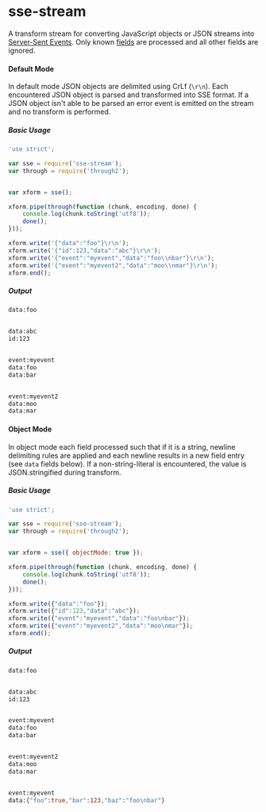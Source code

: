 sse-stream
===========

A transform stream for converting JavaScript objects or JSON streams into
[Server-Sent Events](https://developer.mozilla.org/en-US/docs/Server-sent_events).
Only known [fields](https://developer.mozilla.org/en-US/docs/Server-sent_events/Using_server-sent_events#Fields)
are processed and all other fields are ignored.

#### Default Mode
In default mode JSON objects are delimited using CrLf (`\r\n`). Each encountered
JSON object is parsed and transformed into SSE format. If a JSON object isn't able
to be parsed an error event is emitted on the stream and no transform is performed.

##### Basic Usage
```javascript
'use strict';

var sse = require('sse-stream');
var through = require('through2');


var xform = sse();

xform.pipe(through(function (chunk, encoding, done) {
    console.log(chunk.toString('utf8'));
    done();
}));

xform.write('{"data":"foo"}\r\n');
xform.write('{"id":123,"data":"abc"}\r\n');
xform.write('{"event":"myevent","data":"foo\\nbar"}\r\n');
xform.write('{"event":"myevent2","data":"moo\\nmar"}\r\n');
xform.end();
```

##### Output
```bash
data:foo


data:abc
id:123


event:myevent
data:foo
data:bar


event:myevent2
data:moo
data:mar


```

#### Object Mode
In object mode each field processed such that if it is a string, newline delimiting rules
are applied and each newline results in a new field entry (see `data` fields below). If a
non-string-literal is encountered, the value is JSON.stringified during transform.

##### Basic Usage
```javascript
'use strict';

var sse = require('sse-stream');
var through = require('through2');


var xform = sse({ objectMode: true });

xform.pipe(through(function (chunk, encoding, done) {
    console.log(chunk.toString('utf8'));
    done();
}));

xform.write({"data":"foo"});
xform.write({"id":123,"data":"abc"});
xform.write({"event":"myevent","data":"foo\nbar"});
xform.write({"event":"myevent2","data":"moo\nmar"});
xform.end();
```

##### Output
```bash
data:foo


data:abc
id:123


event:myevent
data:foo
data:bar


event:myevent2
data:moo
data:mar


event:myevent
data:{"foo":true,"bar":123,"baz":"foo\nbar"}


```